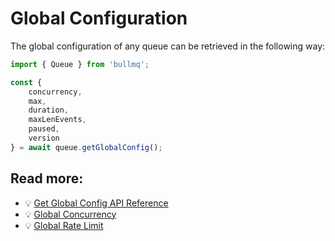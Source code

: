 # Global Configuration

The global configuration of any queue can be retrieved in the following way:

```typescript
import { Queue } from 'bullmq';

const {
    concurrency,
    max,
    duration,
    maxLenEvents,
    paused,
    version
} = await queue.getGlobalConfig();
```

## Read more:

- 💡 [Get Global Config API Reference](https://api.docs.bullmq.io/classes/v5.Queue.html#getglobalconfig)
- 💡 [Global Concurrency](./global-concurrency.md)
- 💡 [Global Rate Limit](./global-rate-limit.md)
